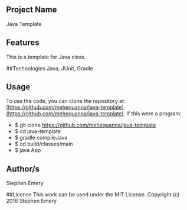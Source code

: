 ## Project Name
Java Template

## Features
This is a template for Java class.

##Technologies
Java, JUnit, Gradle

## Usage
To use the code, you can clone the repository at: [https://github.com/mehequanna/java-template](https://github.com/mehequanna/java-template).
If this were a program:
* $ git clone https://github.com/mehequanna/java-template
* $ cd java-template
* $ gradle compileJava
* $ cd build/classes/main
* $ java App

## Author/s
Stephen Emery

##License
This work can be used under the MIT License.
Copyright (c) 2016 Stephen Emery
